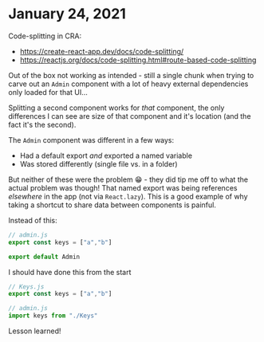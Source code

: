 # January 24, 2021

Code-splitting in CRA:
- https://create-react-app.dev/docs/code-splitting/
- https://reactjs.org/docs/code-splitting.html#route-based-code-splitting

Out of the box not working as intended - still a single chunk when trying to carve out an `Admin` component with a lot of heavy external dependencies only loaded for that UI...

Splitting a second component works for _that_ component, the only differences I can see are size of that component and it's location (and the fact it's the second).

The `Admin` component was different in a few ways:
- Had a default export _and_ exported a named variable
- Was stored differently (single file vs. in a folder)

But neither of these were the problem 😁 - they did tip me off to what the actual problem was though!  That named export was being references _elsewhere_ in the app (not via `React.lazy`).  This is a good example of why taking a shortcut to share data between components is painful.

Instead of this:

```javascript
// admin.js
export const keys = ["a","b"]

export default Admin
```

I should have done this from the start

```javascript
// Keys.js
export const keys = ["a","b"]

// admin.js
import keys from "./Keys"
```

Lesson learned!